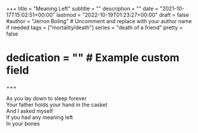 +++
title = "Meaning Left"
subtitle = ""
description = ""
date = "2021-10-17T15:02:51+00:00"
lastmod = "2022-10-19T01:23:27+00:00"
draft = false
#author = "Jerron Boling" # Uncomment and replace with your author name if needed
tags = ["mortality/death"]
series = "death of a friend"
pretty = false
# dedication = "" # Example custom field
+++

As you lay down to sleep forever  
Your father holds your hand in the casket   
And I asked myself   
If you had any meaning left   
In your bones 


